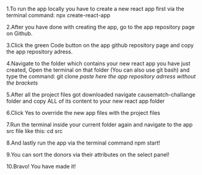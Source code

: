 1.To run the app locally you have to create a new react app first via the terminal command:
   npx create-react-app

2.After you have done with creating the app, go to the app repository page on Github.

3.Click the green Code button on the app github repository page and copy the 
 app repository adress.

4.Navigate to the folder which contains your new react app you have just created, Open the terminal on that folder (You can also use git bash) and type the command:
git clone *paste here the app repository adrress without the brackets*

5.After all the project files got downloaded navigate causematch-challange folder and
copy ALL of its content to your new react app folder

6.Click Yes to override the new app files with the project files

7.Run the terminal inside your current folder again and navigate to the app src file like this: cd src

8.And lastly run the app via the terminal command npm start!

9.You can sort the donors via their attributes on the select panel!

10.Bravo! You have made it!
